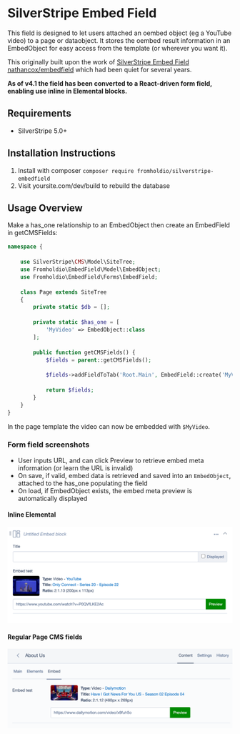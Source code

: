 SilverStripe Embed Field
===================================

This field is designed to let users attached an oembed object (eg a YouTube video) to a page or dataobject.  It stores the oembed result information in an EmbedObject for easy access from the template (or wherever you want it).

This originally built upon the work of [SilverStripe Embed Field nathancox/embedfield](https://github.com/nathancox/silverstripe-embedfield) which had been quiet for several years.

**As of v4.1 the field has been converted to a React-driven form field, enabling use inline in Elemental blocks.**

Requirements
------------
* SilverStripe 5.0+

Installation Instructions
-------------------------

1. Install with composer `composer require fromholdio/silverstripe-embedfield`
2. Visit yoursite.com/dev/build to rebuild the database

Usage Overview
--------------

Make a has_one relationship to an EmbedObject then create an EmbedField in getCMSFields:

```php
namespace {

    use SilverStripe\CMS\Model\SiteTree;
    use Fromholdio\EmbedField\Model\EmbedObject;
    use Fromholdio\EmbedField\Forms\EmbedField;

    class Page extends SiteTree
    {
        private static $db = [];

        private static $has_one = [
            'MyVideo' => EmbedObject::class
        ];
        
        public function getCMSFields() {
            $fields = parent::getCMSFields();
            
            $fields->addFieldToTab('Root.Main', EmbedField::create('MyVideoID', 'Sidebar video'));
            
            return $fields;
        }
    }
}
```

In the page template the video can now be embedded with `$MyVideo`.

### Form field screenshots

* User inputs URL, and can click Preview to retrieve embed meta information (or learn the URL is invalid)
* On save, if valid, embed data is retrieved and saved into an `EmbedObject`, attached to the has_one populating the field
* On load, if EmbedObject exists, the embed meta preview is automatically displayed 

#### Inline Elemental

![Inline Elemental](./docs/sshot-elemental.png)

#### Regular Page CMS fields

![Regular CMS fields](./docs/sshot-page.png)
